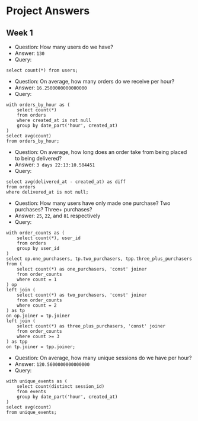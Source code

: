 # Project Answers

## Week 1

- Question: How many users do we have?
- Answer: `130`
- Query: 

```
select count(*) from users;
```

- Question: On average, how many orders do we receive per hour?
- Answer: `16.2500000000000000`
- Query: 

```
with orders_by_hour as (
    select count(*) 
    from orders 
    where created_at is not null 
    group by date_part('hour', created_at)
) 
select avg(count) 
from orders_by_hour;
```

- Question: On average, how long does an order take from being placed to being delivered?
- Answer: `3 days 22:13:10.504451`
- Query: 

```
select avg(delivered_at - created_at) as diff
from orders
where delivered_at is not null;
```

- Question: How many users have only made one purchase? Two purchases? Three+ purchases?
- Answer: `25`, `22`, and `81` respectively
- Query:

```
with order_counts as (
    select count(*), user_id
    from orders
    group by user_id
)
select op.one_purchasers, tp.two_purchasers, tpp.three_plus_purchasers
from (
    select count(*) as one_purchasers, 'const' joiner
    from order_counts
    where count = 1
) op
left join (
    select count(*) as two_purchasers, 'const' joiner
    from order_counts
    where count = 2
) as tp
on op.joiner = tp.joiner
left join (
    select count(*) as three_plus_purchasers, 'const' joiner
    from order_counts
    where count >= 3
) as tpp
on tp.joiner = tpp.joiner;
```

- Question: On average, how many unique sessions do we have per hour?
- Answer: `120.5600000000000000`
- Query:

```
with unique_events as (
    select count(distinct session_id)
    from events
    group by date_part('hour', created_at)
)
select avg(count)
from unique_events;
```